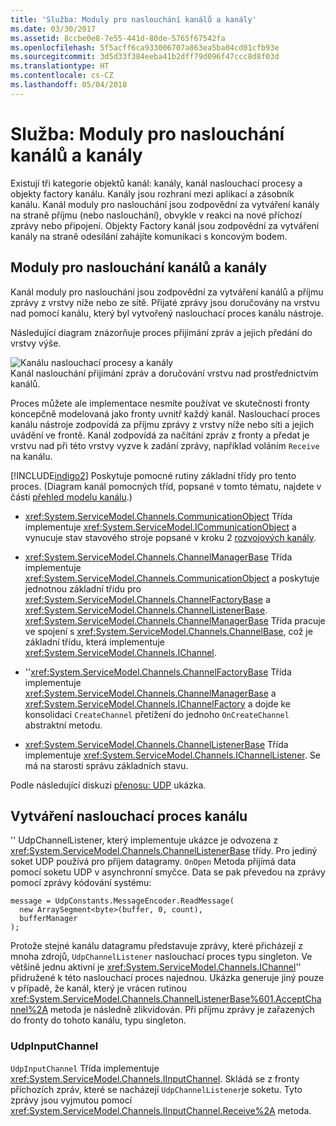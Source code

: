 ```yaml
---
title: 'Služba: Moduly pro naslouchání kanálů a kanály'
ms.date: 03/30/2017
ms.assetid: 8ccbe0e8-7e55-441d-80de-5765f67542fa
ms.openlocfilehash: 5f5acff6ca933006707a863ea5ba04cd01cfb93e
ms.sourcegitcommit: 3d5d33f384eeba41b2dff79d096f47ccc8d8f03d
ms.translationtype: HT
ms.contentlocale: cs-CZ
ms.lasthandoff: 05/04/2018
---
```

# <a name="service-channel-listeners-and-channels"></a>Služba: Moduly pro naslouchání kanálů a kanály
Existují tři kategorie objektů kanál: kanály, kanál naslouchací procesy a objekty factory kanálu. Kanály jsou rozhraní mezi aplikací a zásobník kanálu. Kanál moduly pro naslouchání jsou zodpovědní za vytváření kanály na straně příjmu (nebo naslouchání), obvykle v reakci na nové příchozí zprávy nebo připojení. Objekty Factory kanál jsou zodpovědní za vytváření kanály na straně odesílání zahájíte komunikaci s koncovým bodem.  
  
## <a name="channel-listeners-and-channels"></a>Moduly pro naslouchání kanálů a kanály  
 Kanál moduly pro naslouchání jsou zodpovědní za vytváření kanálů a příjmu zprávy z vrstvy níže nebo ze sítě. Přijaté zprávy jsou doručovány na vrstvu nad pomocí kanálu, který byl vytvořený naslouchací proces kanálu nástroje.  
  
 Následující diagram znázorňuje proces přijímání zpráv a jejich předání do vrstvy výše.  
  
 ![Kanálu naslouchací procesy a kanály](../../../../docs/framework/wcf/extending/media/wcfc-wcfchannelsigure1highlevelc.gif "wcfc_WCFChannelsigure1HighLevelc")  
Kanál naslouchání přijímání zpráv a doručování vrstvu nad prostřednictvím kanálů.  
  
 Proces můžete ale implementace nesmíte používat ve skutečnosti fronty koncepčně modelovaná jako fronty uvnitř každý kanál. Naslouchací proces kanálu nástroje zodpovídá za příjmu zprávy z vrstvy níže nebo síti a jejich uvádění ve frontě. Kanál zodpovídá za načítání zpráv z fronty a předat je vrstvu nad při této vrstvy vyzve k zadání zprávy, například voláním `Receive` na kanálu.  
  
 [!INCLUDE[indigo2](../../../../includes/indigo2-md.md)] Poskytuje pomocné rutiny základní třídy pro tento proces. (Diagram kanál pomocných tříd, popsané v tomto tématu, najdete v části [přehled modelu kanálu](../../../../docs/framework/wcf/extending/channel-model-overview.md).)  
  
-   <xref:System.ServiceModel.Channels.CommunicationObject> Třída implementuje <xref:System.ServiceModel.ICommunicationObject> a vynucuje stav stavového stroje popsané v kroku 2 [rozvojových kanály](../../../../docs/framework/wcf/extending/developing-channels.md).  
  
-   <xref:System.ServiceModel.Channels.ChannelManagerBase> Třída implementuje <xref:System.ServiceModel.Channels.CommunicationObject> a poskytuje jednotnou základní třídu pro <xref:System.ServiceModel.Channels.ChannelFactoryBase> a <xref:System.ServiceModel.Channels.ChannelListenerBase>. <xref:System.ServiceModel.Channels.ChannelManagerBase> Třída pracuje ve spojení s <xref:System.ServiceModel.Channels.ChannelBase>, což je základní třídu, která implementuje <xref:System.ServiceModel.Channels.IChannel>.  
  
-   ''<xref:System.ServiceModel.Channels.ChannelFactoryBase> Třída implementuje <xref:System.ServiceModel.Channels.ChannelManagerBase> a <xref:System.ServiceModel.Channels.IChannelFactory> a dojde ke konsolidaci `CreateChannel` přetížení do jednoho `OnCreateChannel` abstraktní metodu.  
  
-   <xref:System.ServiceModel.Channels.ChannelListenerBase> Třída implementuje <xref:System.ServiceModel.Channels.IChannelListener>. Se má na starosti správu základních stavu.  
  
 Podle následující diskuzi [přenosu: UDP](../../../../docs/framework/wcf/samples/transport-udp.md) ukázka.  
  
## <a name="creating-a-channel-listener"></a>Vytváření naslouchací proces kanálu  
 '' UdpChannelListener, který implementuje ukázce je odvozena z <xref:System.ServiceModel.Channels.ChannelListenerBase> třídy. Pro jediný soket UDP používá pro příjem datagramy. `OnOpen` Metoda přijímá data pomocí soketu UDP v asynchronní smyčce. Data se pak převedou na zprávy pomocí zprávy kódování systému:  
  
```  
message = UdpConstants.MessageEncoder.ReadMessage(  
  new ArraySegment<byte>(buffer, 0, count),   
  bufferManager  
);  
```  
  
 Protože stejné kanálu datagramu představuje zprávy, které přicházejí z mnoha zdrojů, `UdpChannelListener` naslouchací proces typu singleton. Ve většině jednu aktivní je <xref:System.ServiceModel.Channels.IChannel>'' přidružené k této naslouchací proces najednou. Ukázka generuje jiný pouze v případě, že kanál, který je vrácen rutinou <xref:System.ServiceModel.Channels.ChannelListenerBase%601.AcceptChannel%2A> metoda je následně zlikvidován. Při příjmu zprávy je zařazených do fronty do tohoto kanálu, typu singleton.  
  
### <a name="udpinputchannel"></a>UdpInputChannel  
 `UdpInputChannel` Třída implementuje <xref:System.ServiceModel.Channels.IInputChannel>. Skládá se z fronty příchozích zpráv, které se nacházejí `UdpChannelListener`je soketu. Tyto zprávy jsou vyjmutou pomocí <xref:System.ServiceModel.Channels.IInputChannel.Receive%2A> metoda.
